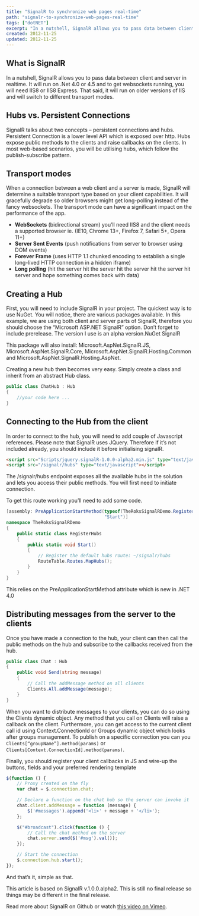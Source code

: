 ```yaml
---
title: "SignalR to synchronize web pages real-time"
path: "signalr-to-synchronize-web-pages-real-time"
tags: ["dotNET"]
excerpt: "In a nutshell, SignalR allows you to pass data between client and server in realtime. It will run on .Net 4.0 or 4.5 and to get websockets running, you will need IIS8 or IIS8 Express. That said, it will run on older versions of IIS and will switch to different transport modes."
created: 2012-11-25
updated: 2012-11-25
---
```


## What is SignalR

In a nutshell, SignalR allows you to pass data between client and server in realtime. It will run on .Net 4.0 or 4.5 and to get websockets running, you will need IIS8 or IIS8 Express. That said, it will run on older versions of IIS and will switch to different transport modes.

## Hubs vs. Persistent Connections

SignalR talks about two concepts – persistent connections and hubs. Persistent Connection is a lower level API which is exposed over http. Hubs expose public methods to the clients and raise callbacks on the clients. In most web-based scenarios, you will be utilising hubs, which follow the publish-subscribe pattern.

## Transport modes

When a connection between a web client and a server is made, SignalR will determine a suitable transport type based on your client capabilities. It will gracefully degrade so older browsers might get long-polling instead of the fancy websockets. The transport mode can have a significant impact on the performance of the app.

* **WebSockets** (bidirectional stream) you’ll need IIS8 and the client needs a supported browser ie. (IE10, Chrome 13+, Firefox 7, Safari 5+, Opera 11+)
* **Server Sent Events** (push notifications from server to browser using DOM events)
* **Forever Frame** (uses HTTP 1.1 chunked encoding to establish a single long-lived HTTP connection in a hidden iframe)
* **Long polling** (hit the server hit the server hit the server hit the server hit server and hope something comes back with data)

## Creating a Hub

First, you will need to include SignalR in your project. The quickest way is to use NuGet. You will notice, there are various packages available. In this example, we are using both client and server parts of SignalR, therefore you should choose the “Microsoft ASP.NET SignalR” option. Don’t forget to include prerelease. The version I use is an alpha version.NuGet SignalR

This package will also install: Microsoft.AspNet.SignalR.JS, Microsoft.AspNet.SignalR.Core, Microsoft.AspNet.SignalR.Hosting.Common and Microsoft.AspNet.SignalR.Hosting.AspNet.

Creating a new hub then becomes very easy. Simply create a class and inherit from an abstract Hub class.

```csharp
public class ChatHub : Hub
{
    //your code here ...
}
```

## Connecting to the Hub from the client

In order to connect to the hub, you will need to add couple of Javascript references. Please note that SignalR uses JQuery. Therefore if it’s not included already, you should include it before initialising signalR.

```html
<script src="Scripts/jquery.signalR-1.0.0-alpha2.min.js" type="text/javascript"></script>  
<script src="/signalr/hubs" type="text/javascript"></script>
```

The /signalr/hubs endpoint exposes all the available hubs in the solution and lets you access their public methods. You will first need to initiate connection.

To get this route working you’ll need to add some code.

```csharp
[assembly: PreApplicationStartMethod(typeof(TheRoksSignalRDemo.RegisterHubs), 
                                     "Start")]
namespace TheRoksSignalRDemo
{
    public static class RegisterHubs
    {
        public static void Start()
        {
            // Register the default hubs route: ~/signalr/hubs
            RouteTable.Routes.MapHubs();            
        }
    }
}
```

This relies on the PreApplicationStartMethod attribute which is new in .NET 4.0

## Distributing messages from the server to the clients

Once you have made a connection to the hub, your client can then call the public methods on the hub and subscribe to the callbacks received from the hub.

```csharp
public class Chat : Hub
{
    public void Send(string message)
    {
        // Call the addMessage method on all clients            
        Clients.All.addMessage(message);
    }
}
```

When you want to distribute messages to your clients, you can do so using the Clients dynamic object. Any method that you call on Clients will raise a callback on the client. Furthermore, you can get access to the current client call id using Context.ConnectionId or Groups dynamic object which looks after groups management. To publish on a specific connection you can you `Clients[“groupName”].method(params)` or `Clients[Context.ConnectionId].method(params)`.

Finally, you should register your client callbacks in JS and wire-up the buttons, fields and your preferred rendering template

```js
$(function () {
    // Proxy created on the fly          
    var chat = $.connection.chat;

    // Declare a function on the chat hub so the server can invoke it          
    chat.client.addMessage = function (message) {
        $('#messages').append('<li>' + message + '</li>');
    };

    $("#broadcast").click(function () {
        // Call the chat method on the server
        chat.server.send($('#msg').val());
    });

    // Start the connection
    $.connection.hub.start();
});
```

And that’s it, simple as that.

This article is based on SignalR v.1.0.0.alpha2. This is still no final release so things may be different in the final release.

Read more about SignalR on Github or watch [this video on Vimeo](http://vimeo.com/43659069).
